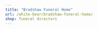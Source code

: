 ```yaml
---
title: "Bradshaw Funeral Home"
url: /white-bear/bradshaw-funeral-home/
shop: funeral directors
---
```

